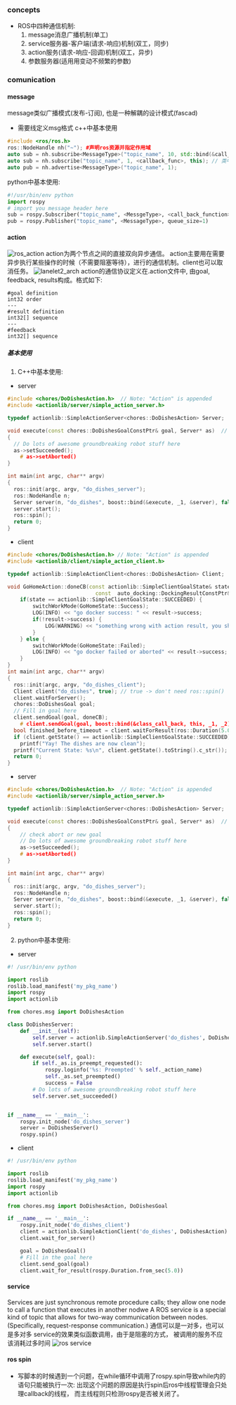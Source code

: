 ### concepts
- ROS中四种通信机制:
	1. message消息广播机制(单工)
	2. service服务器-客户端(请求-响应)机制(双工，同步)
	3. action服务(请求-响应-回调)机制(双工，异步)
	4. 参数服务器(适用用变动不频繁的参数)
 
### comunication
#### message
message类似广播模式(发布-订阅), 也是一种解耦的设计模式(fascad)
- 需要线定义msg格式
c++中基本使用
```cpp
#include <ros/ros.h>
ros::NodeHandle nh("~"); #声明ros资源并指定作用域
auto sub = nh.subscribe<MessageType>("topic_name", 10, std::bind(&call_back, this, _1)); //类中使用
auto sub = nh.subscribe("topic_name", 1, <callback_func>, this); // 类中使用
auto pub = nh.advertise<MessageType>("topic_name", 1);


```
python中基本使用:
```python 
#!/usr/bin/env python
import rospy
# import you message header here
sub = rospy.Subscriber("topic_name", <MessgeType>, <call_back_function>, queue_size=1)
pub = rospy.Publisher("topic_name", <MessageType>, queue_size=1)
```
#### action
![ros_action](ros_action_model.png)
action为两个节点之间的直接双向异步通信。
action主要用在需要异步执行某些操作的时候（不需要阻塞等待），进行的通信机制。client也可以取消任务。
![lanelet2_arch](ros_action_arch.png)
action的通信协议定义在.action文件中, 由goal, feedback, results构成。格式如下:
```.action
#goal definition
int32 order
---
#result definition
int32[] sequence
---
#feedback
int32[] sequence
```
##### 基本使用
1.  C++中基本使用:
- server
```cpp
#include <chores/DoDishesAction.h>  // Note: "Action" is appended
#include <actionlib/server/simple_action_server.h>

typedef actionlib::SimpleActionServer<chores::DoDishesAction> Server;

void execute(const chores::DoDishesGoalConstPtr& goal, Server* as)  // Note: "Action" is not appended to DoDishes here
{
  // Do lots of awesome groundbreaking robot stuff here
  as->setSucceeded();
	# as->setAborted()
}

int main(int argc, char** argv)
{
  ros::init(argc, argv, "do_dishes_server");
  ros::NodeHandle n;
  Server server(n, "do_dishes", boost::bind(&execute, _1, &server), false);
  server.start();
  ros::spin();
  return 0;
}
```
- client
```cpp
#include <chores/DoDishesAction.h> // Note: "Action" is appended
#include <actionlib/client/simple_action_client.h>

typedef actionlib::SimpleActionClient<chores::DoDishesAction> Client;

void GoHomeAction::doneCB(const actionlib::SimpleClientGoalState& state, 
                            const  auto_docking::DockingResultConstPtr& result) {
    if(state == actionlib::SimpleClientGoalState::SUCCEEDED) {
        switchWorkMode(GoHomeState::Success);
        LOG(INFO) << "go docker success: " << result->success;
        if(!result->success) {
            LOG(WARNING) << "something wrong with action result, you should notice this.. ";
        }
    } else {
        switchWorkMode(GoHomeState::Failed);
        LOG(INFO) << "go docker failed or aborted" << result->success;
    }
}
int main(int argc, char** argv)
{
  ros::init(argc, argv, "do_dishes_client");
  Client client("do_dishes", true); // true -> don't need ros::spin()
  client.waitForServer();
  chores::DoDishesGoal goal;
  // Fill in goal here
  client.sendGoal(goal, doneCB);
	# client.sendGoal(goal, boost::bind(&class_call_back, this, _1, _2))
  bool finished_before_timeout = client.waitForResult(ros::Duration(5.0));
  if (client.getState() == actionlib::SimpleClientGoalState::SUCCEEDED)
    printf("Yay! The dishes are now clean");
  printf("Current State: %s\n", client.getState().toString().c_str());
  return 0;
}
```
- server
```cpp
#include <chores/DoDishesAction.h>  // Note: "Action" is appended
#include <actionlib/server/simple_action_server.h>

typedef actionlib::SimpleActionServer<chores::DoDishesAction> Server;

void execute(const chores::DoDishesGoalConstPtr& goal, Server* as)  // Note: "Action" is not appended to DoDishes here
{
	// check abort or new goal
	// Do lots of awesome groundbreaking robot stuff here
	as->setSucceeded();
	# as->setAborted()
}

int main(int argc, char** argv)
{
  ros::init(argc, argv, "do_dishes_server");
  ros::NodeHandle n;
  Server server(n, "do_dishes", boost::bind(&execute, _1, &server), false);
  server.start();
  ros::spin();
  return 0;
}
```
2. python中基本使用:
- server
```python
#! /usr/bin/env python

import roslib
roslib.load_manifest('my_pkg_name')
import rospy
import actionlib

from chores.msg import DoDishesAction

class DoDishesServer:
	def __init__(self):
		self.server = actionlib.SimpleActionServer('do_dishes', DoDishesAction, self.execute, False)
		self.server.start()

	def execute(self, goal):
		if self._as.is_preempt_requested():
			rospy.loginfo('%s: Preempted' % self._action_name)
			self._as.set_preempted()
			success = False
		# Do lots of awesome groundbreaking robot stuff here
		self.server.set_succeeded()


if __name__ == '__main__':
	rospy.init_node('do_dishes_server')
	server = DoDishesServer()
	rospy.spin()
```
- client
```python
#! /usr/bin/env python

import roslib
roslib.load_manifest('my_pkg_name')
import rospy
import actionlib

from chores.msg import DoDishesAction, DoDishesGoal

if __name__ == '__main__':
    rospy.init_node('do_dishes_client')
    client = actionlib.SimpleActionClient('do_dishes', DoDishesAction)
    client.wait_for_server()

    goal = DoDishesGoal()
    # Fill in the goal here
    client.send_goal(goal)
    client.wait_for_result(rospy.Duration.from_sec(5.0))
```

#### service
Services are just synchronous remote procedure calls; they allow one node to call a function that executes in another nodwe
A ROS service is a special kind of topic that allows for two-way communication between nodes. (Specifically, request-response communication.)
通信可以是一对多，也可以是多对多
service的效果类似函数调用，由于是阻塞的方式， 被调用的服务不应该消耗过多时间
![ros service](ros_service.png)
#### ros spin
- 写脚本的时候遇到一个问题，在while循环中调用了rospy.spin导致while内的语句只能被执行一次:
	出现这个问题的原因是执行spin后ros中线程管理会只处理callback的线程， 而主线程则只检测rospy是否被关闭了。
